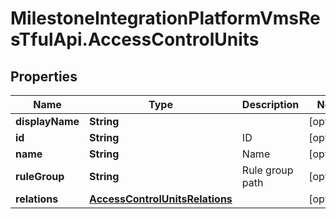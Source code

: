 # MilestoneIntegrationPlatformVmsResTfulApi.AccessControlUnits

## Properties
Name | Type | Description | Notes
------------ | ------------- | ------------- | -------------
**displayName** | **String** |  | [optional] 
**id** | **String** | ID | [optional] 
**name** | **String** | Name | [optional] 
**ruleGroup** | **String** | Rule group path | [optional] 
**relations** | [**AccessControlUnitsRelations**](AccessControlUnitsRelations.md) |  | [optional] 
